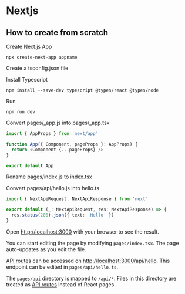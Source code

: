 # Nextjs

## How to create from scratch
Create Next.js App
```shell
npx create-next-app appname
```
Create a tsconfig.json file

Install Typescript
````shell
npm install --save-dev typescript @types/react @types/node
````

Run
```shell
npm run dev
```

Convert pages/_app.js into pages/_app.tsx
```typescript jsx
import { AppProps } from 'next/app'

function App({ Component, pageProps }: AppProps) {
  return <Component {...pageProps} />
}

export default App
```

Rename pages/index.js to index.tsx

Convert pages/api/hello.js into hello.ts
```typescript
import { NextApiRequest, NextApiResponse } from 'next'

export default (_: NextApiRequest, res: NextApiResponse) => {
  res.status(200).json({ text: 'Hello' })
}
```



Open [http://localhost:3000](http://localhost:3000) with your browser to see the result.

You can start editing the page by modifying `pages/index.tsx`. The page auto-updates as you edit the file.

[API routes](https://nextjs.org/docs/api-routes/introduction) can be accessed on [http://localhost:3000/api/hello](http://localhost:3000/api/hello). This endpoint can be edited in `pages/api/hello.ts`.

The `pages/api` directory is mapped to `/api/*`. Files in this directory are treated as [API routes](https://nextjs.org/docs/api-routes/introduction) instead of React pages.


